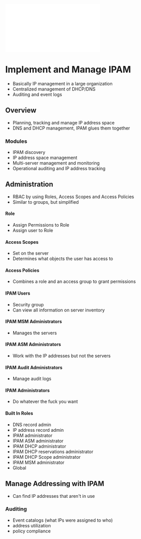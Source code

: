 ![PowerPoint](293-Module%2005.pdf)

# Implement and Manage IPAM
- Basically IP management in a large organization
- Centralized management of DHCP/DNS
- Auditing and event logs

## Overview
- Planning, tracking and manage IP address space
- DNS and DHCP management, IPAM glues them together

### Modules
- IPAM discovery
- IP address space management
- Multi-server management and monitoring
- Operational auditing and IP address tracking

## Administration
- RBAC by using Roles, Access Scopes and Access Policies
- Similar to groups, but simplified

#### Role
- Assign Permissions to Role
- Assign user to Role

#### Access Scopes
- Set on the server
- Determines what objects the user has access to

#### Access Policies
- Combines a role and an access group to grant permissions

#### IPAM Users
- Security group
- Can view all information on server inventory

#### IPAM MSM Administrators
- Manages the servers

#### IPAM ASM Administrators
- Work with the IP addresses but not the servers

#### IPAM Audit Administrators
- Manage audit logs

#### IPAM Administrators
- Do whatever the fuck you want

#### Built In Roles
- DNS record admin
- IP address record admin
- IPAM administrator
- IPAM ASM administrator
- IPAM DHCP administrator
- IPAM DHCP reservations administrator
- IPAM DHCP Scope administrator
- IPAM MSM administrator
- Global

## Manage Addressing with IPAM
- Can find IP addresses that aren't in use

### Auditing
- Event catalogs (what IPs were assigned to who)
- address utilization
- policy compliance
